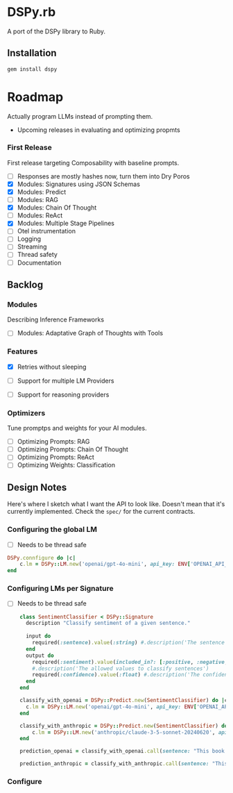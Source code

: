 # DSPy.rb

A port of the DSPy library to Ruby.

## Installation

```bash
gem install dspy
```

# Roadmap

Actually program LLMs instead of prompting them.

- Upcoming releases in evaluating and optimizing propmts

### First Release
First release targeting Composability with baseline prompts.

- [ ] Responses are mostly hashes now, turn them into Dry Poros
- [x] Modules: Signatures using JSON Schemas
- [x] Modules: Predict
- [ ] Modules: RAG
- [x] Modules: Chain Of Thought
- [ ] Modules: ReAct
- [x] Modules: Multiple Stage Pipelines
- [ ] Otel instrumentation
- [ ] Logging
- [ ] Streaming
- [ ] Thread safety
- [ ] Documentation

## Backlog

### Modules
Describing Inference Frameworks
- [ ] Modules: Adaptative Graph of Thoughts with Tools

### Features
- [x] Retries without sleeping

- [ ] Support for multiple LM Providers
- [ ] Support for reasoning providers

### Optimizers

Tune promptps and weights for your AI modules.

- [ ] Optimizing Prompts: RAG
- [ ] Optimizing Prompts: Chain Of Thought
- [ ] Optimizing Prompts: ReAct
- [ ] Optimizing Weights: Classification

## Design Notes

Here's where I sketch what I want the API to look like. Doesn't mean that it's currently implemented. Check the `spec/` for the current contracts.

### Configuring the global LM
- [ ] Needs to be thread safe
```ruby
DSPy.connfigure do |c|
    c.lm = DSPy::LM.new('openai/gpt-4o-mini', api_key: ENV['OPENAI_API_KEY'])
end
```

### Configuring LMs per Signature

- [ ] Needs to be thread safe

```ruby
    class SentimentClassifier < DSPy::Signature
      description "Classify sentiment of a given sentence."
    
      input do
        required(:sentence).value(:string) #.description('The sentence whose sentiment you are analyzing')
      end
      output do
        required(:sentiment).value(included_in?: [:positive, :negative, :neutral])
        #.description('The allowed values to classify sentences')
        required(:confidence).value(:float) #.description('The confidence score for the classification')
      end
    end

    classify_with_openai = DSPy::Predict.new(SentimentClassifier) do |c|
      c.lm = DSPy::LM.new('openai/gpt-4o-mini', api_key: ENV['OPENAI_API_KEY'])
    end

    classify_with_anthropic = DSPy::Predict.new(SentimentClassifier) do |c|
        c.lm = DSPy::LM.new('anthropic/claude-3-5-sonnet-20240620', api_key: ENV['ANTHROPIC_API_KEY'])
    end

    prediction_openai = classify_with_openai.call(sentence: "This book was super fun to read, though not the last chapter.")

    prediction_anthropic = classify_with_anthropic.call(sentence: "This book was super fun to read, though not the last chapter.")
```

### Configure
